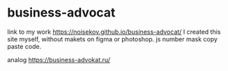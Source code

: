 # business-advocat
link to my work https://noisekov.github.io/business-advocat/
I created this site myself, without makets on figma or photoshop.
js number mask copy paste code.


analog https://business-advokat.ru/



